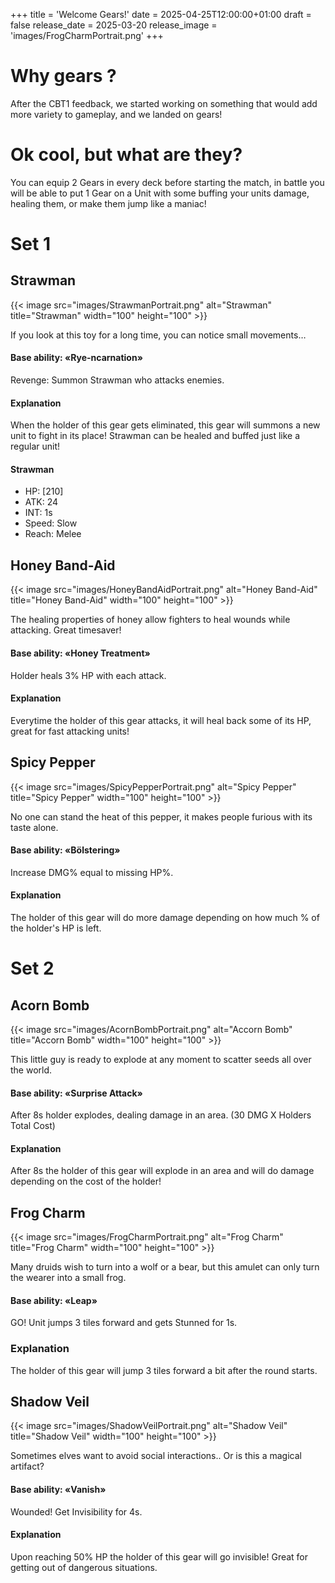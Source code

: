 ﻿+++
title = 'Welcome Gears!'
date = 2025-04-25T12:00:00+01:00
draft = false
release_date = 2025-03-20
release_image = 'images/FrogCharmPortrait.png'
+++


# Why gears ?

After the CBT1 feedback, we started working on something that would add more variety to gameplay, and we landed on gears!

# Ok cool, but what are they?

You can equip 2 Gears in every deck before starting the match, in battle you will be able to put 1 Gear on a Unit with some buffing your units damage, healing them, or make them jump like a maniac!

# Set 1

## Strawman

{{< image src="images/StrawmanPortrait.png" alt="Strawman" title="Strawman" width="100" height="100" >}}

If you look at this toy for a long time, you can notice small movements…

#### **Base ability: «Rye-ncarnation»**

Revenge: Summon Strawman who attacks enemies.

#### Explanation

When the holder of this gear gets eliminated, this gear will summons a new unit to fight in its place! Strawman can be healed and buffed just like a regular unit!

#### **Strawman**

- HP: [210]
- ATK: 24
- INT: 1s
- Speed: Slow
- Reach: Melee

## Honey Band-Aid

{{< image src="images/HoneyBandAidPortrait.png" alt="Honey Band-Aid" title="Honey Band-Aid" width="100" height="100" >}}

The healing properties of honey allow fighters to heal wounds while attacking. Great timesaver!

#### **Base ability: «Honey Treatment»**

Holder heals 3% HP with each attack.

#### Explanation

Everytime the holder of this gear attacks, it will heal back some of its HP, great for fast attacking units!

## Spicy Pepper

{{< image src="images/SpicyPepperPortrait.png" alt="Spicy Pepper" title="Spicy Pepper" width="100" height="100" >}}

No one can stand the heat of this pepper, it makes people furious with its taste alone.

#### **Base ability: «Bölstering»**

Increase DMG% equal to missing HP%.

#### Explanation

The holder of this gear will do more damage depending on how much % of the holder's HP is left.

# Set 2

## Acorn Bomb

{{< image src="images/AcornBombPortrait.png" alt="Accorn Bomb" title="Accorn Bomb" width="100" height="100" >}}

This little guy is ready to explode at any moment to scatter seeds all over the world.

#### **Base ability: «Surprise Attack»**

After 8s holder explodes, dealing damage in an area. (30 DMG X Holders Total Cost) 

#### Explanation

After 8s the holder of this gear will explode in an area and will do damage depending on the cost of the holder!

## Frog Charm

{{< image src="images/FrogCharmPortrait.png" alt="Frog Charm" title="Frog Charm" width="100" height="100" >}}

Many druids wish to turn into a wolf or a bear, but this amulet can only turn the wearer into a small frog.

#### **Base ability: «Leap»**

GO! Unit jumps 3 tiles forward and gets Stunned for 1s.

### Explanation

The holder of this gear will jump 3 tiles forward a bit after the round starts.

## Shadow Veil

{{< image src="images/ShadowVeilPortrait.png" alt="Shadow Veil" title="Shadow Veil" width="100" height="100" >}}

Sometimes elves want to avoid social interactions.. Or is this a magical artifact?

#### **Base ability: «Vanish»**

Wounded! Get Invisibility for 4s.

#### Explanation

Upon reaching 50% HP the holder of this gear will go invisible! Great for getting out of dangerous situations.
